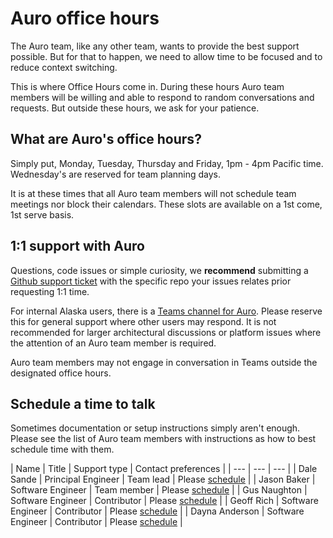 # Auro office hours

The Auro team, like any other team, wants to provide the best support possible. But for that to happen, we need to allow time to be focused and to reduce context switching.

This is where Office Hours come in. During these hours Auro team members will be willing and able to respond to random conversations and requests. But outside these hours, we ask for your patience.

## What are Auro's office hours?

Simply put, Monday, Tuesday, Thursday and Friday, 1pm - 4pm Pacific time. Wednesday's are reserved for team planning days.

It is at these times that all Auro team members will not schedule team meetings nor block their calendars. These slots are available on a 1st come, 1st serve basis.


## 1:1 support with Auro

Questions, code issues or simple curiosity, we **recommend** submitting a [Github support ticket](/component-status) with the specific repo your issues relates prior requesting 1:1 time.

For internal Alaska users, there is a [Teams channel for Auro](https://teams.microsoft.com/l/channel/19%3a5df2ca021a6548c4af54256bbc737129%40thread.skype/Auro%2520(public)?groupId=3a6a4783-59c6-496a-a20c-ab306461a894&tenantId=0f44c5d4-42b0-45c2-bf55-d0fea8430d33). Please reserve this for general support where other users may respond. It is not recommended for larger architectural discussions or platform issues where the attention of an Auro team member is required.

Auro team members may not engage in conversation in Teams outside the designated office hours.

## Schedule a time to talk

Sometimes documentation or setup instructions simply aren't enough. Please see the list of Auro team members with instructions as how to best schedule time with them.

| Name | Title | Support type | Contact preferences |
| --- | --- | --- |
| Dale Sande | Principal Engineer | Team lead | Please [schedule](https://calendly.com/dalesande) |
| Jason Baker | Software Engineer | Team member | Please [schedule](https://calendly.com/jason-baker-alaskaair) |
| Gus Naughton | Software Engineer | Contributor | Please [schedule](https://calendly.com/gusn) |
| Geoff Rich | Software Engineer | Contributor | Please [schedule](https://calendly.com/geoff-rich-alaska) |
| Dayna Anderson | Software Engineer | Contributor | Please [schedule](https://calendly.com/dayna-a) |
